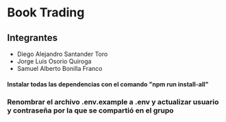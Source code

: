 # Book Trading
## Integrantes
- Diego Alejandro Santander Toro
- Jorge Luis Osorio Quiroga
- Samuel Alberto Bonilla Franco
  
#### Instalar todas las dependencias con el comando "npm run install-all"
### Renombrar el archivo .env.example a .env y actualizar usuario y contraseña por la que se compartió en el grupo
